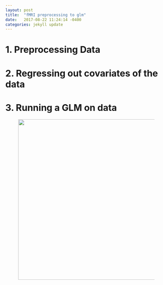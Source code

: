 ```yaml
---
layout: post
title:  "fMRI preprocessing to glm"
date:   2017-08-22 11:24:14 -0400
categories: jekyll update
---
```


# 1. Preprocessing Data

# 2. Regressing out covariates of the data

# 3. Running a GLM on data



<figure>
  <img src="http://what-when-how.com/wp-content/uploads/2012/06/tmp7527313.png
" width="500">
</figure>
